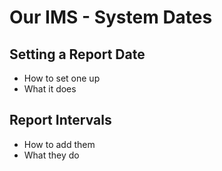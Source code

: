 # Our IMS - System Dates

## Setting a Report Date
+ How to set one up
+ What it does

## Report Intervals
+ How to add them
+ What they do